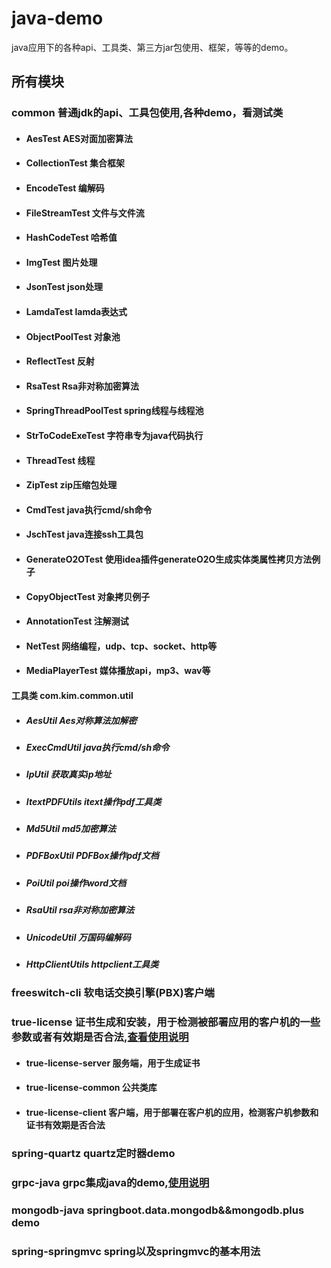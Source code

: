 # java-demo
java应用下的各种api、工具类、第三方jar包使用、框架，等等的demo。
## 所有模块
### common   普通jdk的api、工具包使用,各种demo，看测试类
- #### AesTest                AES对面加密算法
- #### CollectionTest         集合框架
- #### EncodeTest             编解码
- #### FileStreamTest         文件与文件流
- #### HashCodeTest           哈希值
- #### ImgTest                图片处理
- #### JsonTest               json处理
- #### LamdaTest              lamda表达式
- #### ObjectPoolTest         对象池
- #### ReflectTest            反射
- #### RsaTest                Rsa非对称加密算法
- #### SpringThreadPoolTest   spring线程与线程池
- #### StrToCodeExeTest       字符串专为java代码执行
- #### ThreadTest             线程
- #### ZipTest                zip压缩包处理
- #### CmdTest                java执行cmd/sh命令
- #### JschTest               java连接ssh工具包  
- #### GenerateO2OTest        使用idea插件generateO2O生成实体类属性拷贝方法例子
- #### CopyObjectTest         对象拷贝例子
- #### AnnotationTest         注解测试 
- #### NetTest                网络编程，udp、tcp、socket、http等
- #### MediaPlayerTest        媒体播放api，mp3、wav等    
#### 工具类  com.kim.common.util
- ##### AesUtil                 Aes对称算法加解密
- ##### ExecCmdUtil             java执行cmd/sh命令
- ##### IpUtil                  获取真实ip地址
- ##### ItextPDFUtils           itext操作pdf工具类
- ##### Md5Util                 md5加密算法
- ##### PDFBoxUtil              PDFBox操作pdf文档
- ##### PoiUtil                 poi操作word文档
- ##### RsaUtil                 rsa非对称加密算法
- ##### UnicodeUtil             万国码编解码
- ##### HttpClientUtils         httpclient工具类
### freeswitch-cli              软电话交换引擎(PBX)客户端
### true-license                证书生成和安装，用于检测被部署应用的客户机的一些参数或者有效期是否合法,[查看使用说明](./TRUE-LICENSE.md)
- #### true-license-server      服务端，用于生成证书
- #### true-license-common      公共类库
- #### true-license-client      客户端，用于部署在客户机的应用，检测客户机参数和证书有效期是否合法
### spring-quartz               quartz定时器demo
### grpc-java                   grpc集成java的demo,[使用说明](./GRPC-JAVA.md)
### mongodb-java                springboot.data.mongodb&&mongodb.plus demo
### spring-springmvc            spring以及springmvc的基本用法